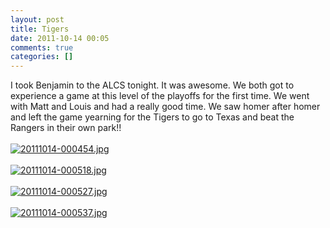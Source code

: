 ```yaml
---
layout: post
title: Tigers
date: 2011-10-14 00:05
comments: true
categories: []
---
```

I took Benjamin to the ALCS tonight. It was awesome. We both got to experience a game at this level of the playoffs for the first time. We went with Matt and Louis and had a really good time. We saw homer after homer and left the game yearning for the Tigers to go to Texas and beat the Rangers in their own park!!<br /><br /><a href="http://peterfilias.com/wp-content/uploads/2011/10/20111014-000454.jpg"><img src="http://peterfilias.com/wp-content/uploads/2011/10/20111014-000454.jpg" alt="20111014-000454.jpg" class="alignnone size-full" /></a><br /><br /><a href="http://peterfilias.com/wp-content/uploads/2011/10/20111014-000518.jpg"><img src="http://peterfilias.com/wp-content/uploads/2011/10/20111014-000518.jpg" alt="20111014-000518.jpg" class="alignnone size-full" /></a><br /><br /><a href="http://peterfilias.com/wp-content/uploads/2011/10/20111014-000527.jpg"><img src="http://peterfilias.com/wp-content/uploads/2011/10/20111014-000527.jpg" alt="20111014-000527.jpg" class="alignnone size-full" /></a><br /><br /><a href="http://peterfilias.com/wp-content/uploads/2011/10/20111014-000537.jpg"><img src="http://peterfilias.com/wp-content/uploads/2011/10/20111014-000537.jpg" alt="20111014-000537.jpg" class="alignnone size-full" /></a>
